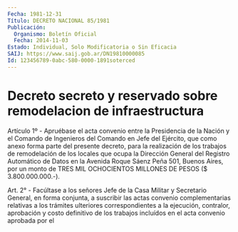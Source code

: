 ```yaml
---
Fecha: 1981-12-31
Título: DECRETO NACIONAL 85/1981
Publicación:
  Organismo: Boletín Oficial
  Fecha: 2014-11-03
Estado: Individual, Solo Modificatoria o Sin Eficacia
SAIJ: https://www.saij.gob.ar/DN19810000085
Id: 123456789-0abc-580-0000-1891soterced
---
```

# Decreto secreto y reservado sobre remodelacion de infraestructura

<a id="1"></a>
Artículo 1º - Apruébase el acta convenio entre la Presidencia de la Nación y el Comando de Ingenieros del Comando en Jefe del Ejército, que como anexo forma parte del presente decreto, para la realización de los trabajos de remodelación de los locales que ocupa la Dirección General del Registro Automático de Datos en la Avenida Roque Sáenz Peña 501, Buenos Aires, por un monto de TRES MIL OCHOCIENTOS MILLONES DE PESOS ($ 3.800.000.000.-).

<a id="2"></a>
Art. 2° - Facúltase a los señores Jefe de la Casa Militar y Secretario General, en forma conjunta, a suscribir las actas convenio complementarias relativas a los trámites ulteriores correspondientes a la ejecución, contralor, aprobación y costo definitivo de los trabajos incluídos en el acta convenio aprobada por el